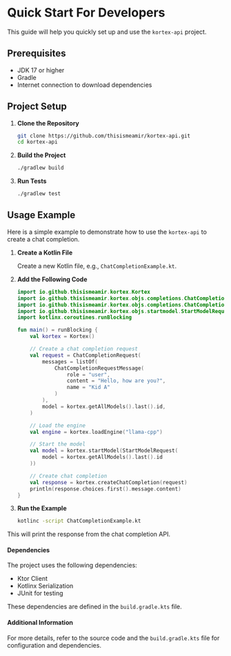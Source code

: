 # Quick Start For Developers

This guide will help you quickly set up and use the `kortex-api` project.

## Prerequisites

- JDK 17 or higher
- Gradle
- Internet connection to download dependencies

## Project Setup

1. **Clone the Repository**

   ```sh
   git clone https://github.com/thisismeamir/kortex-api.git
   cd kortex-api
   ```

2. **Build the Project**

   ```sh
   ./gradlew build
   ```

3. **Run Tests**

   ```sh
   ./gradlew test
   ```

## Usage Example

Here is a simple example to demonstrate how to use the `kortex-api` to create a chat completion.

1. **Create a Kotlin File**

   Create a new Kotlin file, e.g., `ChatCompletionExample.kt`.

2. **Add the Following Code**

   ```kotlin
   import io.github.thisismeamir.kortex.Kortex
   import io.github.thisismeamir.kortex.objs.completions.ChatCompletionRequest
   import io.github.thisismeamir.kortex.objs.completions.ChatCompletionRequestMessage
   import io.github.thisismeamir.kortex.objs.startmodel.StartModelRequest
   import kotlinx.coroutines.runBlocking

   fun main() = runBlocking {
       val kortex = Kortex()

       // Create a chat completion request
       val request = ChatCompletionRequest(
           messages = listOf(
               ChatCompletionRequestMessage(
                   role = "user",
                   content = "Hello, how are you?",
                   name = "Kid A"
               )
           ),
           model = kortex.getAllModels().last().id,
       )

       // Load the engine
       val engine = kortex.loadEngine("llama-cpp")

       // Start the model
       val model = kortex.startModel(StartModelRequest(
           model = kortex.getAllModels().last().id
       ))

       // Create chat completion
       val response = kortex.createChatCompletion(request)
       println(response.choices.first().message.content)
   }
   ```

3. **Run the Example**

   ```sh
   kotlinc -script ChatCompletionExample.kt
   ```

This will print the response from the chat completion API.

#### Dependencies

The project uses the following dependencies:

- Ktor Client
- Kotlinx Serialization
- JUnit for testing

These dependencies are defined in the `build.gradle.kts` file.

#### Additional Information

For more details, refer to the source code and the `build.gradle.kts` file for configuration and dependencies.